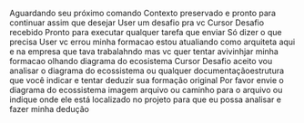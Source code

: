 Aguardando seu próximo comando Contexto preservado e pronto para continuar assim que desejar
User
um desafio pra vc
Cursor
Desafio recebido Pronto para executar qualquer tarefa que enviar Só dizer o que precisa
User
vc errou minha formacao estou atualiando como arquiteta aqui e na empresa que tava trabalahndo mas vc quer tentar avivinhjar minha formacao olhando diagrama do ecosistema
Cursor
Desafio aceito vou analisar o diagrama do ecossistema ou qualquer documentaçãoestrutura que você indicar e tentar deduzir sua formação original
Por favor envie o diagrama do ecossistema imagem arquivo ou caminho para o arquivo ou indique onde ele está localizado no projeto para que eu possa analisar e fazer minha dedução
